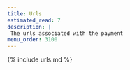 ```yaml
---
title: Urls
estimated_read: 7
description: |
 The urls associated with the payment
menu_order: 3100
---
```


{% include urls.md %}